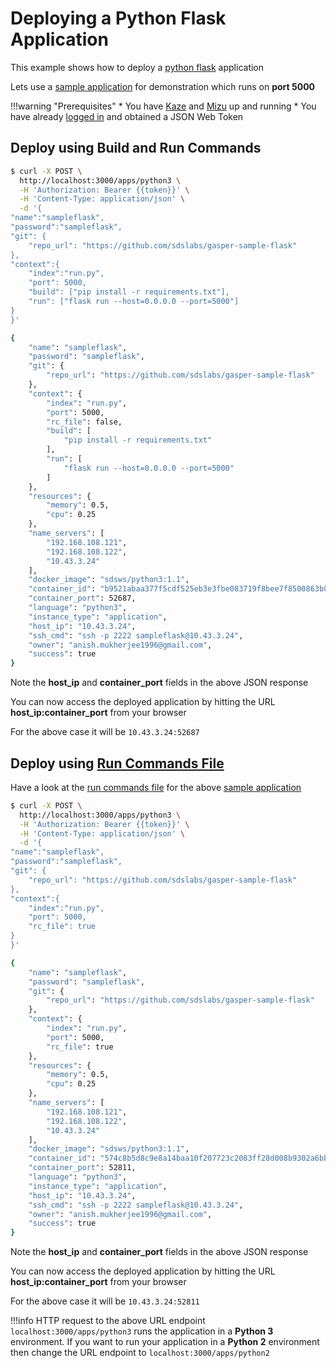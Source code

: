 # Deploying a Python Flask Application

This example shows how to deploy a [python flask](https://www.palletsprojects.com/p/flask/) application

Lets use a [sample application](https://github.com/sdslabs/gasper-sample-flask) for demonstration which runs on **port 5000** 

!!!warning "Prerequisites"
    * You have [Kaze](/configurations/kaze/) and [Mizu](/configurations/mizu/) up and running
    * You have already [logged in](/examples/login/) and obtained a JSON Web Token


## Deploy using Build and Run Commands

```bash
$ curl -X POST \
  http://localhost:3000/apps/python3 \
  -H 'Authorization: Bearer {{token}}' \
  -H 'Content-Type: application/json' \
  -d '{
"name":"sampleflask",
"password":"sampleflask",
"git": {
	"repo_url": "https://github.com/sdslabs/gasper-sample-flask"
},
"context":{
    "index":"run.py",
    "port": 5000,
    "build": ["pip install -r requirements.txt"],
    "run": ["flask run --host=0.0.0.0 --port=5000"]
}
}'

{
    "name": "sampleflask",
    "password": "sampleflask",
    "git": {
        "repo_url": "https://github.com/sdslabs/gasper-sample-flask"
    },
    "context": {
        "index": "run.py",
        "port": 5000,
        "rc_file": false,
        "build": [
            "pip install -r requirements.txt"
        ],
        "run": [
            "flask run --host=0.0.0.0 --port=5000"
        ]
    },
    "resources": {
        "memory": 0.5,
        "cpu": 0.25
    },
    "name_servers": [
        "192.168.108.121",
        "192.168.108.122",
        "10.43.3.24"
    ],
    "docker_image": "sdsws/python3:1.1",
    "container_id": "b9521abaa377f5cdf525eb3e3fbe083719f8bee7f8500863b079310f69f4a413",
    "container_port": 52687,
    "language": "python3",
    "instance_type": "application",
    "host_ip": "10.43.3.24",
    "ssh_cmd": "ssh -p 2222 sampleflask@10.43.3.24",
    "owner": "anish.mukherjee1996@gmail.com",
    "success": true
}
```

Note the **host_ip** and **container_port** fields in the above JSON response

You can now access the deployed application by hitting the URL **host_ip:container_port** from your browser

For the above case it will be `10.43.3.24:52687` 

## Deploy using [Run Commands File](/configurations/global/#run-commands-file)

Have a look at the [run commands file](https://github.com/sdslabs/gasper-sample-flask/blob/master/Gasperfile.txt) for the above [sample application](https://github.com/sdslabs/gasper-sample-flask)

```bash
$ curl -X POST \
  http://localhost:3000/apps/python3 \
  -H 'Authorization: Bearer {{token}}' \
  -H 'Content-Type: application/json' \
  -d '{
"name":"sampleflask",
"password":"sampleflask",
"git": {
	"repo_url": "https://github.com/sdslabs/gasper-sample-flask"
},
"context":{
    "index":"run.py",
    "port": 5000,
    "rc_file": true
}
}'

{
    "name": "sampleflask",
    "password": "sampleflask",
    "git": {
        "repo_url": "https://github.com/sdslabs/gasper-sample-flask"
    },
    "context": {
        "index": "run.py",
        "port": 5000,
        "rc_file": true
    },
    "resources": {
        "memory": 0.5,
        "cpu": 0.25
    },
    "name_servers": [
        "192.168.108.121",
        "192.168.108.122",
        "10.43.3.24"
    ],
    "docker_image": "sdsws/python3:1.1",
    "container_id": "574c8b5d8c9e8a14baa10f207723c2083ff28d008b9302a6bb3a6662cb7b06a8",
    "container_port": 52811,
    "language": "python3",
    "instance_type": "application",
    "host_ip": "10.43.3.24",
    "ssh_cmd": "ssh -p 2222 sampleflask@10.43.3.24",
    "owner": "anish.mukherjee1996@gmail.com",
    "success": true
}
```

Note the **host_ip** and **container_port** fields in the above JSON response

You can now access the deployed application by hitting the URL **host_ip:container_port** from your browser

For the above case it will be `10.43.3.24:52811`

!!!info
    HTTP request to the above URL endpoint `localhost:3000/apps/python3` runs the application in a **Python 3** environment. If you want to run your application in a **Python 2** environment then change the URL endpoint to `localhost:3000/apps/python2`
